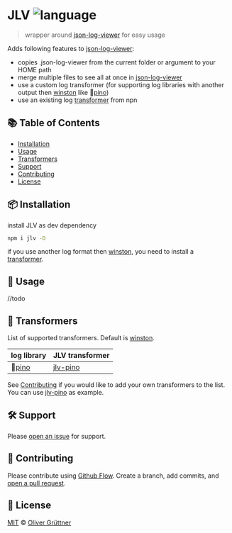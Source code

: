 # JLV ![language](https://img.shields.io/badge/language-javascript-blue.svg)
> wrapper around [json-log-viewer](https://github.com/gistia/json-log-viewer) for easy usage

Adds following features to [json-log-viewer](https://github.com/gistia/json-log-viewer):
- copies .json-log-viewer from the current folder or argument to your HOME path
- merge multiple files to see all at once in [json-log-viewer](https://github.com/gistia/json-log-viewer)
- use a custom log transformer (for supporting log libraries with another output then 
[winston](https://github.com/winstonjs/winston) like :evergreen_tree:[pino](https://github.com/pinojs/pino))
- use an existing log [transformer](#wrench-transformers) from npn

## :books: Table of Contents

- [Installation](#package-installation)
- [Usage](#rocket-usage)
- [Transformers](#wrench-transformers)
- [Support](#hammer_and_wrench-support)
- [Contributing](#memo-contributing)
- [License](#scroll-license)

## :package: Installation

install JLV as dev dependency
```sh
npm i jlv -D
```

if you use another log format then [winston](https://github.com/winstonjs/winston), you need to install a
[transformer](#wrench-transformers).

## :rocket: Usage
//todo

## :wrench: Transformers
List of supported transformers. Default is [winston](https://github.com/winstonjs/winston).

log library| JLV transformer
--- | ---
:evergreen_tree:[pino](https://github.com/pinojs/pino) | [jlv-pino](https://github.com/Defkil/jlv-pino)

See [Contributing](#memo-contributing) if you would like to add your own transformers to the list. You can use
[jlv-pino](https://github.com/Defkil/jlv-pino) as example.

## :hammer_and_wrench: Support

Please [open an issue](https://github.com/Defkil/jlv/issues/new) for support.

## :memo: Contributing

Please contribute using [Github Flow](https://guides.github.com/introduction/flow/). Create a branch, add commits, and [open a pull request](https://github.com/Defkil/jlv/compare/).

## :scroll: License

[MIT](https://github.com/Defkil/jlv/blob/master/LICENSE) © [Oliver Grüttner](https://github.com/Defkil/)
